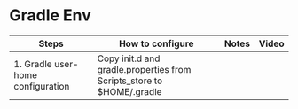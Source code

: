 # Gradle Env


|    Steps    | How to configure | Notes  | Video |
| ----------- | ---------------- | ------ | ------|
| 1. Gradle user-home configuration | Copy init.d and gradle.properties from Scripts_store to $HOME/.gradle |  |

